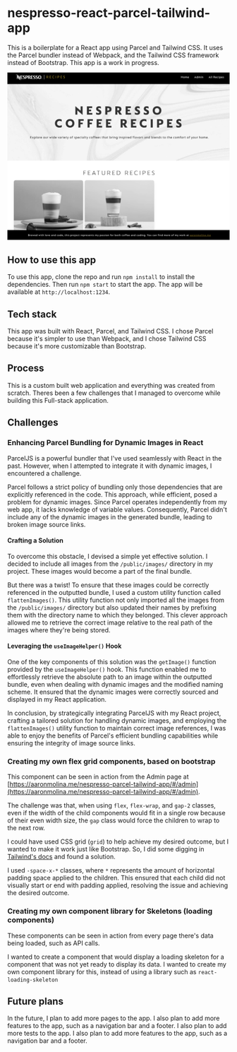 # nespresso-react-parcel-tailwind-app

This is a boilerplate for a React app using Parcel and Tailwind CSS. It uses the Parcel bundler instead of Webpack, and the Tailwind CSS framework instead of Bootstrap. This app is a work in progress.

![Screenshot of the app](./screenshot.png)

## How to use this app

To use this app, clone the repo and run `npm install` to install the dependencies. Then run `npm start` to start the app. The app will be available at `http://localhost:1234`.

## Tech stack

This app was built with React, Parcel, and Tailwind CSS. I chose Parcel because it's simpler to use than Webpack, and I chose Tailwind CSS because it's more customizable than Bootstrap.

## Process

This is a custom built web application and everything was created from scratch. Theres been a few challenges that I managed to overcome while building this Full-stack application.

## Challenges

### Enhancing Parcel Bundling for Dynamic Images in React

ParcelJS is a powerful bundler that I've used seamlessly with React in the past. However, when I attempted to integrate it with dynamic images, I encountered a challenge.

Parcel follows a strict policy of bundling only those dependencies that are explicitly referenced in the code. This approach, while efficient, posed a problem for dynamic images. Since Parcel operates independently from my web app, it lacks knowledge of variable values. Consequently, Parcel didn't include any of the dynamic images in the generated bundle, leading to broken image source links.

#### Crafting a Solution

To overcome this obstacle, I devised a simple yet effective solution. I decided to include all images from the `/public/images/` directory in my project. These images would become a part of the final bundle.

But there was a twist! To ensure that these images could be correctly referenced in the outputted bundle, I used a custom utility function called `flattenImages()`. This utility function not only imported all the images from the `/public/images/` directory but also updated their names by prefixing them with the directory name to which they belonged. This clever approach allowed me to retrieve the correct image relative to the real path of the images where they're being stored.

#### Leveraging the `useImageHelper()` Hook

One of the key components of this solution was the `getImage()` function provided by the `useImageHelper()` hook. This function enabled me to effortlessly retrieve the absolute path to an image within the outputted bundle, even when dealing with dynamic images and the modified naming scheme. It ensured that the dynamic images were correctly sourced and displayed in my React application.

In conclusion, by strategically integrating ParcelJS with my React project, crafting a tailored solution for handling dynamic images, and employing the `flattenImages()` utility function to maintain correct image references, I was able to enjoy the benefits of Parcel's efficient bundling capabilities while ensuring the integrity of image source links.

### Creating my own flex grid components, based on bootstrap

This component can be seen in action from the Admin page at [https://aaronmolina.me/nespresso-parcel-tailwind-app/#/admin](https://aaronmolina.me/nespresso-parcel-tailwind-app/#/admin).

The challenge was that, when using `flex`, `flex-wrap`, and `gap-2` classes, even if the width of the child components would fit in a single row because of their even width size, the `gap` class would force the children to wrap to the next row.

I could have used CSS grid (`grid`) to help achieve my desired outcome, but I wanted to make it work just like Bootstrap. So, I did some digging in [Tailwind's docs](https://tailwindcss.com/docs/space#limitations) and found a solution.

I used `-space-x-*` classes, where `*` represents the amount of horizontal padding space applied to the children. This ensured that each child did not visually start or end with padding applied, resolving the issue and achieving the desired outcome.

### Creating my own component library for Skeletons (loading components)

These components can be seen in action from every page there's data being loaded, such as API calls.

I wanted to create a component that would display a loading skeleton for a component that was not yet ready to display its data. I wanted to create my own component library for this, instead of using a library such as `react-loading-skeleton`

## Future plans

In the future, I plan to add more pages to the app. I also plan to add more features to the app, such as a navigation bar and a footer. I also plan to add more tests to the app. I also plan to add more features to the app, such as a navigation bar and a footer.
